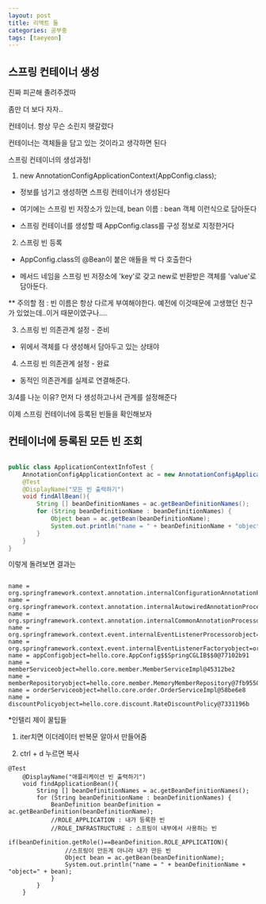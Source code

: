 ```yaml
---
layout: post
title: 리액트 둘
categories: 공부중
tags: [taeyeon]
---
```


## 스프링 컨테이너 생성

진짜 피곤해 졸려주겠따

좀만 더 보다 자자..

컨테이너. 항상 무슨 소린지 헷갈렸다

컨테이너는 객체들을 담고 있는 것이라고 생각하면 된다

스프링 컨테이너의 생성과정!

1. new AnnotationConfigApplicationContext(AppConfig.class);

- 정보를 넘기고 생성하면 스프링 컨테이너가 생성된다

- 여기에는 스프링 빈 저장소가 있는데, bean 이름 : bean 객체 이런식으로 담아둔다

- 스프링 컨테이너를 생성할 때 AppConfig.class를 구성 정보로 지정한거다

2. 스프링 빈 등록

- AppConfig.class의 @Bean이 붙은 애들을 싹 다 호출한다

- 메서드 네임을 스프링 빈 저장소에 'key'로 갖고 new로 반환받은 객체를 'value'로 담아둔다.

** 주의할 점 : 빈 이름은 항상 다르게 부여해야한다. 예전에 이것때문에 고생했던 친구가 있었는데..이거 때문이였구나....

3. 스프링 빈 의존관계 설정 - 준비

- 위에서 객체를 다 생성해서 담아두고 있는 상태야

4. 스프링 빈 의존관계 설정 - 완료

- 동적인 의존관계를 실제로 연결해준다.

3/4를 나눈 이유? 먼저 다 생성하고나서 관계를 설정해준다

이제 스프링 컨테이너에 등록된 빈들을 확인해보자

## 컨테이너에 등록된 모든 빈 조회

```1=ApplicationContextInfoTest.java

public class ApplicationContextInfoTest {
    AnnotationConfigApplicationContext ac = new AnnotationConfigApplicationContext(AppConfig.class);
    @Test
    @DisplayName("모든 빈 출력하기")
    void findAllBean(){
        String [] beanDefinitionNames = ac.getBeanDefinitionNames();
        for (String beanDefinitionName : beanDefinitionNames) {
            Object bean = ac.getBean(beanDefinitionName);
            System.out.println("name = " + beanDefinitionName + "object=" + bean);
        }
    }
}

```

이렇게 돌려보면 결과는

```콘솔창!

name = org.springframework.context.annotation.internalConfigurationAnnotationProcessorobject=org.springframework.context.annotation.ConfigurationClassPostProcessor@524f3b3a
name = org.springframework.context.annotation.internalAutowiredAnnotationProcessorobject=org.springframework.beans.factory.annotation.AutowiredAnnotationBeanPostProcessor@41e68d87
name = org.springframework.context.annotation.internalCommonAnnotationProcessorobject=org.springframework.context.annotation.CommonAnnotationBeanPostProcessor@49ff7d8c
name = org.springframework.context.event.internalEventListenerProcessorobject=org.springframework.context.event.EventListenerMethodProcessor@29526c05
name = org.springframework.context.event.internalEventListenerFactoryobject=org.springframework.context.event.DefaultEventListenerFactory@2ef14fe
name = appConfigobject=hello.core.AppConfig$$SpringCGLIB$$0@77102b91
name = memberServiceobject=hello.core.member.MemberServiceImpl@45312be2
name = memberRepositoryobject=hello.core.member.MemoryMemberRepository@7fb95505
name = orderServiceobject=hello.core.order.OrderServiceImpl@58be6e8
name = discountPolicyobject=hello.core.discount.RateDiscountPolicy@7331196b

```

*인텔리 제이 꿀팁들

1. iter치면 이더레이터 반복문 알아서 만들어줌

2. ctrl + d 누르면 복사

```2=내가 만든 애들만 볼래 (빈)
@Test
    @DisplayName("애플리케이션 빈 출력하기")
    void findApplicationBean(){
        String [] beanDefinitionNames = ac.getBeanDefinitionNames();
        for (String beanDefinitionName : beanDefinitionNames) {
            BeanDefinition beanDefinition = ac.getBeanDefinition(beanDefinitionName);
            //ROLE_APPLICATION : 내가 등록한 빈
            //ROLE_INFRASTRUCTURE : 스프링이 내부에서 사용하는 빈
            if(beanDefinition.getRole()==BeanDefinition.ROLE_APPLICATION){
                //스프링이 만든게 아니라 내가 만든 빈
                Object bean = ac.getBean(beanDefinitionName);
                System.out.println("name = " + beanDefinitionName + "object=" + bean);
            }
        }
    }

```
